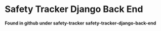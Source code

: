# Safety Tracker Django Back End
**Found in github under safety-tracker**
**safety-tracker-django-back-end**
